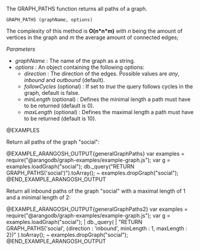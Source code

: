 

The GRAPH\_PATHS function returns all paths of a graph.

`GRAPH_PATHS (graphName, options)`

The complexity of this method is **O(n\*n\*m)** with *n* being the amount of vertices in
the graph and *m* the average amount of connected edges;

*Parameters*

* *graphName*     : The name of the graph as a string.
* *options*     : An object containing the following options:
  * *direction*        : The direction of the edges. Possible values are *any*,
*inbound* and *outbound* (default).
  * *followCycles* (optional) : If set to *true* the query follows cycles in the graph,
default is false.
  * *minLength* (optional)     : Defines the minimal length a path must
have to be returned (default is 0).
  * *maxLength* (optional)     : Defines the maximal length a path must
have to be returned (default is 10).

@EXAMPLES

Return all paths of the graph "social":

@EXAMPLE_ARANGOSH_OUTPUT{generalGraphPaths}
  var examples = require("@arangodb/graph-examples/example-graph.js");
  var g = examples.loadGraph("social");
  db._query("RETURN GRAPH_PATHS('social')").toArray();
~ examples.dropGraph("social");
@END_EXAMPLE_ARANGOSH_OUTPUT

Return all inbound paths of the graph "social" with a maximal
length of 1 and a minimal length of 2:

@EXAMPLE_ARANGOSH_OUTPUT{generalGraphPaths2}
  var examples = require("@arangodb/graph-examples/example-graph.js");
  var g = examples.loadGraph("social");
| db._query(
| "RETURN GRAPH_PATHS('social', {direction : 'inbound', minLength : 1, maxLength :  2})"
  ).toArray();
~ examples.dropGraph("social");
@END_EXAMPLE_ARANGOSH_OUTPUT

